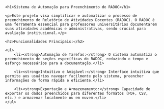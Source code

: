 <!DOCTYPE html>
<html lang="en">
<head>
    <meta charset="UTF-8">
    <meta name="viewport" content="width=device-width, initial-scale=1.0">
    <title>Sistema de Automação para Preenchimento do RADOC</title>
</head>
<body>

    <h1>Sistema de Automação para Preenchimento do RADOC</h1>

    <p>Este projeto visa simplificar e automatizar o processo de preenchimento do Relatório de Atividades Docentes (RADOC). O RADOC é uma ferramenta essencial para professores universitários documentarem suas atividades acadêmicas e administrativas, sendo crucial para avaliação institucional.</p>

    <h2>Funcionalidades Principais:</h2>

    <ul>
        <li><strong>Automação de Tarefas:</strong> O sistema automatiza o preenchimento de seções específicas do RADOC, reduzindo o tempo e esforço necessários para a documentação.</li>

        <li><strong>Intuitivo e Amigável:</strong> Interface intuitiva que permite aos usuários navegar facilmente pelo sistema, preencher informações de forma rápida e eficiente.</li>

        <li><strong>Exportação e Armazenamento:</strong> Capacidade de exportar os dados preenchidos para diferentes formatos (PDF, CSV, etc.) e armazenar localmente ou em nuvem.</li>
    </ul>

</body>
</html>
